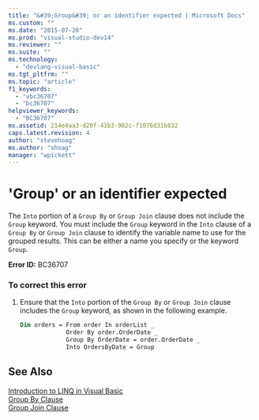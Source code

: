 ```yaml
---
title: "&#39;Group&#39; or an identifier expected | Microsoft Docs"
ms.custom: ""
ms.date: "2015-07-20"
ms.prod: "visual-studio-dev14"
ms.reviewer: ""
ms.suite: ""
ms.technology: 
  - "devlang-visual-basic"
ms.tgt_pltfrm: ""
ms.topic: "article"
f1_keywords: 
  - "vbc36707"
  - "bc36707"
helpviewer_keywords: 
  - "BC36707"
ms.assetid: 214e4aa3-d20f-41b3-902c-f1076d31b832
caps.latest.revision: 4
author: "stevehoag"
ms.author: "shoag"
manager: "wpickett"
---
```

# &#39;Group&#39; or an identifier expected
The `Into` portion of a `Group By` or `Group Join` clause does not include the `Group` keyword. You must include the `Group` keyword in the `Into` clause of a `Group By` or `Group Join` clause to identify the variable name to use for the grouped results. This can be either a name you specify or the keyword `Group`.  
  
 **Error ID:** BC36707  
  
### To correct this error  
  
1.  Ensure that the `Into` portion of the `Group By` or `Group Join` clause includes the `Group` keyword, as shown in the following example.  
  
    ```vb  
    Dim orders = From order In orderList _  
                 Order By order.OrderDate _  
                 Group By OrderDate = order.OrderDate _  
                 Into OrdersByDate = Group  
    ```  
  
## See Also  
 [Introduction to LINQ in Visual Basic](../../visual-basic/programming-guide/language-features/linq/introduction-to-linq.md)   
 [Group By Clause](../../visual-basic/language-reference/queries/group-by-clause.md)   
 [Group Join Clause](../../visual-basic/language-reference/queries/group-join-clause.md)